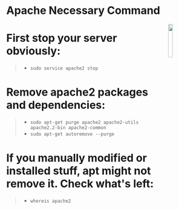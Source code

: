 # Apache Necessary Command
<img src="https://cdn.discordapp.com/attachments/863056311569481729/870672660001062942/apache-server-logo.png" width= "15%" align= "right">

# First stop your server obviously:
>- `sudo service apache2 stop`

# Remove apache2 packages and dependencies:

>- `sudo apt-get purge apache2 apache2-utils apache2.2-bin apache2-common` <br>
>- `sudo apt-get autoremove --purge`

# If you manually modified or installed stuff, apt might not remove it. Check what's left:
>- `whereis apache2`